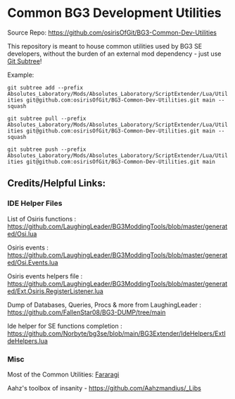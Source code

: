 # Common BG3 Development Utilities

Source Repo: https://github.com/osirisOfGit/BG3-Common-Dev-Utilities

This repository is meant to house common utilities used by BG3 SE developers, without the burden of an external mod dependency - just use [Git Subtree](https://gist.github.com/SKempin/b7857a6ff6bddb05717cc17a44091202)!

Example:

`git subtree add --prefix Absolutes_Laboratory/Mods/Absolutes_Laboratory/ScriptExtender/Lua/Utilities git@github.com:osirisOfGit/BG3-Common-Dev-Utilities.git main --squash`

`git subtree pull --prefix Absolutes_Laboratory/Mods/Absolutes_Laboratory/ScriptExtender/Lua/Utilities git@github.com:osirisOfGit/BG3-Common-Dev-Utilities.git main --squash`

`git subtree push --prefix Absolutes_Laboratory/Mods/Absolutes_Laboratory/ScriptExtender/Lua/Utilities git@github.com:osirisOfGit/BG3-Common-Dev-Utilities.git main`
## Credits/Helpful Links:

### IDE Helper Files

List of Osiris functions :
https://github.com/LaughingLeader/BG3ModdingTools/blob/master/generated/Osi.lua

Osiris events : 
https://github.com/LaughingLeader/BG3ModdingTools/blob/master/generated/Osi.Events.lua

Osiris events helpers file :
https://github.com/LaughingLeader/BG3ModdingTools/blob/master/generated/Ext.Osiris.RegisterListener.lua

Dump of Databases, Queries, Procs & more from LaughingLeader :
https://github.com/FallenStar08/BG3-DUMP/tree/main

Ide helper for SE functions completion : 
https://github.com/Norbyte/bg3se/blob/main/BG3Extender/IdeHelpers/ExtIdeHelpers.lua

### Misc

Most of the Common Utilities: [Fararagi](https://next.nexusmods.com/profile/Fararagi?gameId=3474)

Aahz's toolbox of insanity - https://github.com/Aahzmandius/_Libs
